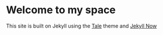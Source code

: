 # Welcome to my space
This site is built on Jekyll using the [Tale](https://github.com/chesterhow/tale/) theme and [Jekyll Now](https://github.com/barryclark/jekyll-now)
